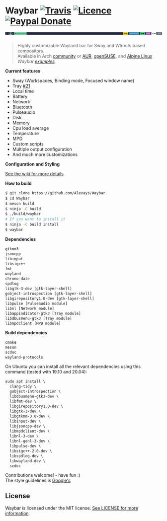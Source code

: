 # Waybar [![Travis](https://travis-ci.org/Alexays/Waybar.svg?branch=master)](https://travis-ci.org/Alexays/Waybar) [![Licence](https://img.shields.io/badge/License-MIT-yellow.svg)](LICENSE) [![Paypal Donate](https://img.shields.io/badge/Donate-Paypal-2244dd.svg)](https://paypal.me/ARouillard)<br>![Waybar](https://raw.githubusercontent.com/alexays/waybar/master/preview-2.png)

> Highly customizable Wayland bar for Sway and Wlroots based compositors.<br>
> Available in Arch [community](https://www.archlinux.org/packages/community/x86_64/waybar/) or
[AUR](https://aur.archlinux.org/packages/waybar-git/), [openSUSE](https://build.opensuse.org/package/show/X11:Wayland/waybar), and [Alpine Linux](https://pkgs.alpinelinux.org/packages?name=waybar)<br>
> *Waybar [examples](https://github.com/Alexays/Waybar/wiki/Examples)*

**Current features**
- Sway (Workspaces, Binding mode, Focused window name)
- Tray [#21](https://github.com/Alexays/Waybar/issues/21)
- Local time
- Battery
- Network
- Bluetooth
- Pulseaudio
- Disk
- Memory
- Cpu load average
- Temperature
- MPD
- Custom scripts
- Multiple output configuration
- And much more customizations

**Configuration and Styling**

[See the wiki for more details](https://github.com/Alexays/Waybar/wiki).

**How to build**

```bash
$ git clone https://github.com/Alexays/Waybar
$ cd Waybar
$ meson build
$ ninja -C build
$ ./build/waybar
# If you want to install it
$ ninja -C build install
$ waybar
```

**Dependencies**

```
gtkmm3
jsoncpp
libinput
libsigc++
fmt
wayland
chrono-date
spdlog
libgtk-3-dev [gtk-layer-shell]
gobject-introspection [gtk-layer-shell]
libgirepository1.0-dev [gtk-layer-shell]
libpulse [Pulseaudio module]
libnl [Network module]
libappindicator-gtk3 [Tray module]
libdbusmenu-gtk3 [Tray module]
libmpdclient [MPD module]
```

**Build dependencies**

```
cmake
meson
scdoc
wayland-protocols
```

On Ubuntu you can install all the relevant dependencies using this command (tested with 19.10 and 20.04):

```
sudo apt install \
  clang-tidy \
  gobject-introspection \
  libdbusmenu-gtk3-dev \
  libfmt-dev \
  libgirepository1.0-dev \
  libgtk-3-dev \
  libgtkmm-3.0-dev \
  libinput-dev \
  libjsoncpp-dev \
  libmpdclient-dev \
  libnl-3-dev \
  libnl-genl-3-dev \
  libpulse-dev \
  libsigc++-2.0-dev \
  libspdlog-dev \
  libwayland-dev \
  scdoc
```


Contributions welcome! - have fun :)<br>
The style guidelines is [Google's](https://google.github.io/styleguide/cppguide.html)

## License

Waybar is licensed under the MIT license. [See LICENSE for more information](https://github.com/Alexays/Waybar/blob/master/LICENSE).
